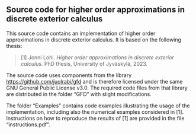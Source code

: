 ## Source code for higher order approximations in discrete exterior calculus

This source code contains an implementation of higher order approximations in discrete exterior calculus. It is based on the following thesis:

> [1] Jonni Lohi. *Higher order approximations in discrete exterior calculus.* PhD thesis, University of Jyväskylä, 2023.

The source code uses components from the library https://github.com/juolrabi/gfd and is therefore licensed under the same GNU General Public License v3.0. The required code files from that library are distributed in the folder “GFD” with slight modifications.

The folder “Examples” contains code examples illustrating the usage of the implementation, including also the numerical examples considered in [1]. Instructions on how to reproduce the results of [1] are provided in the file “instructions.pdf”.
